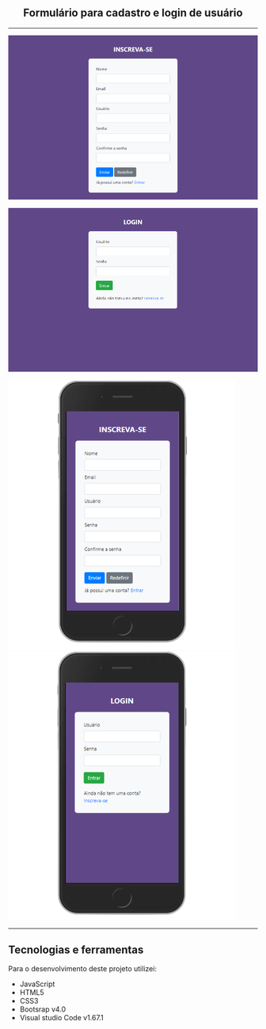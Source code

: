<h2 align="center">
  Formulário para cadastro e login de usuário
</h2>

---

![Home](img/register.png)

![Home](img/login.png)

![Home](img/mobile2.png)
![Home](img/mobile.png)

<!--
<img
style="display:block; margin-left:auto; margin-right:auto;"
src="img/mobile2.png">
</img>

<img
style="display:block; margin-left:auto; margin-right:auto;"
src="img/mobile.png">
</img>
-->
---

## Tecnologias e ferramentas
Para o desenvolvimento deste projeto utilizei:
- JavaScript
- HTML5
- CSS3
- Bootsrap v4.0
- Visual studio Code v1.67.1
